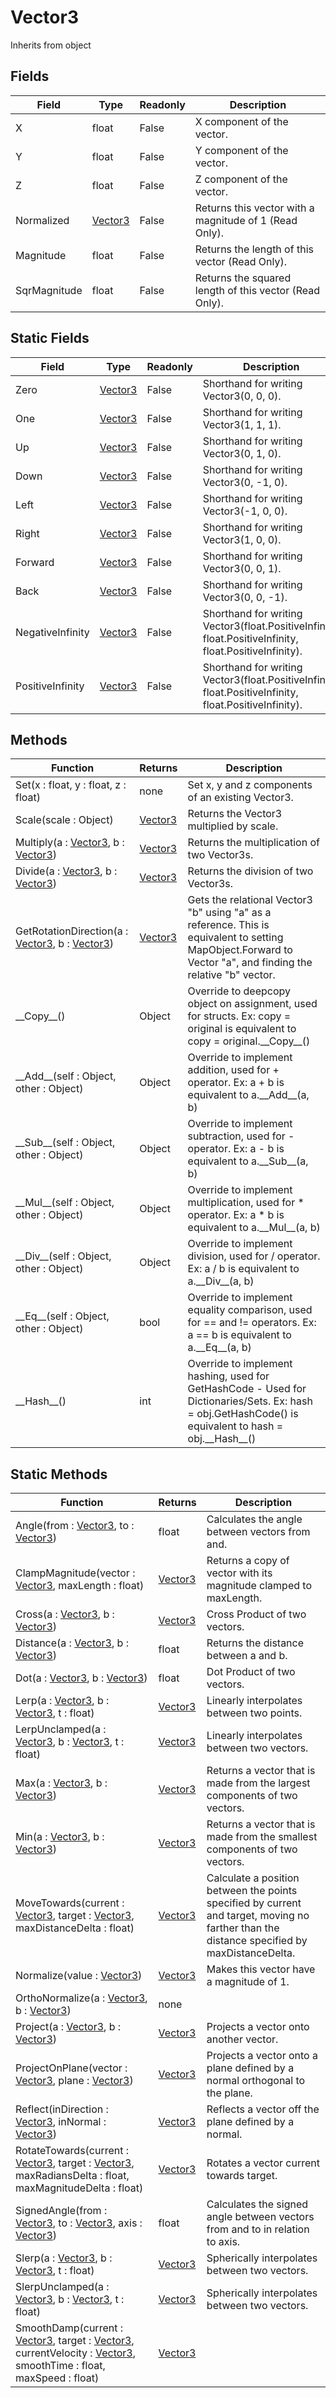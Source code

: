 # Vector3
Inherits from object
## Fields
|Field|Type|Readonly|Description|
|---|---|---|---|
|X|float|False|X component of the vector.|
|Y|float|False|Y component of the vector.|
|Z|float|False|Z component of the vector.|
|Normalized|[Vector3](../objects/Vector3.md)|False|Returns this vector with a magnitude of 1 (Read Only).|
|Magnitude|float|False|Returns the length of this vector (Read Only).|
|SqrMagnitude|float|False|Returns the squared length of this vector (Read Only).|
## Static Fields
|Field|Type|Readonly|Description|
|---|---|---|---|
|Zero|[Vector3](../objects/Vector3.md)|False|Shorthand for writing Vector3(0, 0, 0).|
|One|[Vector3](../objects/Vector3.md)|False|Shorthand for writing Vector3(1, 1, 1).|
|Up|[Vector3](../objects/Vector3.md)|False|Shorthand for writing Vector3(0, 1, 0).|
|Down|[Vector3](../objects/Vector3.md)|False|Shorthand for writing Vector3(0, -1, 0).|
|Left|[Vector3](../objects/Vector3.md)|False|Shorthand for writing Vector3(-1, 0, 0).|
|Right|[Vector3](../objects/Vector3.md)|False|Shorthand for writing Vector3(1, 0, 0).|
|Forward|[Vector3](../objects/Vector3.md)|False|Shorthand for writing Vector3(0, 0, 1).|
|Back|[Vector3](../objects/Vector3.md)|False|Shorthand for writing Vector3(0, 0, -1).|
|NegativeInfinity|[Vector3](../objects/Vector3.md)|False|Shorthand for writing Vector3(float.PositiveInfinity, float.PositiveInfinity, float.PositiveInfinity).|
|PositiveInfinity|[Vector3](../objects/Vector3.md)|False|Shorthand for writing Vector3(float.PositiveInfinity, float.PositiveInfinity, float.PositiveInfinity).|
## Methods
|Function|Returns|Description|
|---|---|---|
|Set(x : float, y : float, z : float)|none|Set x, y and z components of an existing Vector3.|
|Scale(scale : Object)|[Vector3](../objects/Vector3.md)|Returns the Vector3 multiplied by scale.|
|Multiply(a : [Vector3](../objects/Vector3.md), b : [Vector3](../objects/Vector3.md))|[Vector3](../objects/Vector3.md)|Returns the multiplication of two Vector3s.|
|Divide(a : [Vector3](../objects/Vector3.md), b : [Vector3](../objects/Vector3.md))|[Vector3](../objects/Vector3.md)|Returns the division of two Vector3s.|
|GetRotationDirection(a : [Vector3](../objects/Vector3.md), b : [Vector3](../objects/Vector3.md))|[Vector3](../objects/Vector3.md)|Gets the relational Vector3 "b" using "a" as a reference. This is equivalent to setting MapObject.Forward to Vector "a", and finding the relative "b" vector.|
|\_\_Copy\_\_()|Object|Override to deepcopy object on assignment, used for structs. Ex: copy = original is equivalent to copy = original.\_\_Copy\_\_()|
|\_\_Add\_\_(self : Object, other : Object)|Object|Override to implement addition, used for + operator. Ex: a + b is equivalent to a.\_\_Add\_\_(a, b)|
|\_\_Sub\_\_(self : Object, other : Object)|Object|Override to implement subtraction, used for - operator. Ex: a - b is equivalent to a.\_\_Sub\_\_(a, b)|
|\_\_Mul\_\_(self : Object, other : Object)|Object|Override to implement multiplication, used for * operator. Ex: a * b is equivalent to a.\_\_Mul\_\_(a, b)|
|\_\_Div\_\_(self : Object, other : Object)|Object|Override to implement division, used for / operator. Ex: a / b is equivalent to a.\_\_Div\_\_(a, b)|
|\_\_Eq\_\_(self : Object, other : Object)|bool|Override to implement equality comparison, used for == and != operators. Ex: a == b is equivalent to a.\_\_Eq\_\_(a, b)|
|\_\_Hash\_\_()|int|Override to implement hashing, used for GetHashCode - Used for Dictionaries/Sets. Ex: hash = obj.GetHashCode() is equivalent to hash = obj.\_\_Hash\_\_()|
## Static Methods
|Function|Returns|Description|
|---|---|---|
|Angle(from : [Vector3](../objects/Vector3.md), to : [Vector3](../objects/Vector3.md))|float|Calculates the angle between vectors from and.|
|ClampMagnitude(vector : [Vector3](../objects/Vector3.md), maxLength : float)|[Vector3](../objects/Vector3.md)|Returns a copy of vector with its magnitude clamped to maxLength.|
|Cross(a : [Vector3](../objects/Vector3.md), b : [Vector3](../objects/Vector3.md))|[Vector3](../objects/Vector3.md)|Cross Product of two vectors.|
|Distance(a : [Vector3](../objects/Vector3.md), b : [Vector3](../objects/Vector3.md))|float|Returns the distance between a and b.|
|Dot(a : [Vector3](../objects/Vector3.md), b : [Vector3](../objects/Vector3.md))|float|Dot Product of two vectors.|
|Lerp(a : [Vector3](../objects/Vector3.md), b : [Vector3](../objects/Vector3.md), t : float)|[Vector3](../objects/Vector3.md)|Linearly interpolates between two points.|
|LerpUnclamped(a : [Vector3](../objects/Vector3.md), b : [Vector3](../objects/Vector3.md), t : float)|[Vector3](../objects/Vector3.md)|Linearly interpolates between two vectors.|
|Max(a : [Vector3](../objects/Vector3.md), b : [Vector3](../objects/Vector3.md))|[Vector3](../objects/Vector3.md)|Returns a vector that is made from the largest components of two vectors.|
|Min(a : [Vector3](../objects/Vector3.md), b : [Vector3](../objects/Vector3.md))|[Vector3](../objects/Vector3.md)|Returns a vector that is made from the smallest components of two vectors.|
|MoveTowards(current : [Vector3](../objects/Vector3.md), target : [Vector3](../objects/Vector3.md), maxDistanceDelta : float)|[Vector3](../objects/Vector3.md)|Calculate a position between the points specified by current and target, moving no farther than the distance specified by maxDistanceDelta.|
|Normalize(value : [Vector3](../objects/Vector3.md))|[Vector3](../objects/Vector3.md)|Makes this vector have a magnitude of 1.|
|OrthoNormalize(a : [Vector3](../objects/Vector3.md), b : [Vector3](../objects/Vector3.md))|none||
|Project(a : [Vector3](../objects/Vector3.md), b : [Vector3](../objects/Vector3.md))|[Vector3](../objects/Vector3.md)|Projects a vector onto another vector.|
|ProjectOnPlane(vector : [Vector3](../objects/Vector3.md), plane : [Vector3](../objects/Vector3.md))|[Vector3](../objects/Vector3.md)|Projects a vector onto a plane defined by a normal orthogonal to the plane.|
|Reflect(inDirection : [Vector3](../objects/Vector3.md), inNormal : [Vector3](../objects/Vector3.md))|[Vector3](../objects/Vector3.md)|Reflects a vector off the plane defined by a normal.|
|RotateTowards(current : [Vector3](../objects/Vector3.md), target : [Vector3](../objects/Vector3.md), maxRadiansDelta : float, maxMagnitudeDelta : float)|[Vector3](../objects/Vector3.md)|Rotates a vector current towards target.|
|SignedAngle(from : [Vector3](../objects/Vector3.md), to : [Vector3](../objects/Vector3.md), axis : [Vector3](../objects/Vector3.md))|float|Calculates the signed angle between vectors from and to in relation to axis.|
|Slerp(a : [Vector3](../objects/Vector3.md), b : [Vector3](../objects/Vector3.md), t : float)|[Vector3](../objects/Vector3.md)|Spherically interpolates between two vectors.|
|SlerpUnclamped(a : [Vector3](../objects/Vector3.md), b : [Vector3](../objects/Vector3.md), t : float)|[Vector3](../objects/Vector3.md)|Spherically interpolates between two vectors.|
|SmoothDamp(current : [Vector3](../objects/Vector3.md), target : [Vector3](../objects/Vector3.md), currentVelocity : [Vector3](../objects/Vector3.md), smoothTime : float, maxSpeed : float)|[Vector3](../objects/Vector3.md)||
